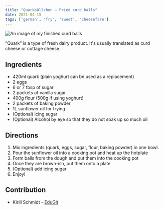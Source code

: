 ```yaml
---
title: "Quarkbällchen – Fried curd balls"
date: 2021-04-15
tags: ['german', 'fry', 'sweet', 'cheesefare']
---
```


![An image of my finished curd balls](/pix/quarkbaellchen.webp)

“Quark” is a type of fresh dairy product. It's usually translated as curd cheese or cottage cheese.

## Ingredients

- 420ml quark (plain yoghurt can be used as a replacement)
- 2 eggs
- 6 or 7 tbsp of sugar
- 2 packets of vanilla sugar
- 400g flour (500g if using yoghurt)
- 2 packets of baking powder
- 1L sunflower oil for frying
- (Optional) icing sugar
- (Optional) Alcohol by eye so that they do not soak up so much oil

## Directions

1. Mix ingredients (quark, eggs, sugar, flour, baking powder) in one bowl.
2. Pour the sunflower oil into a cooking pot and heat up the hotplate
3. Form balls from the dough and put them into the cooking pot
4. Once they are brown-ish, put them onto a plate
5. (Optional) add icing sugar
6. Enjoy!

## Contribution

- Kirill Schmidt - [EduGit](https://edugit.org/k1r1ll)
